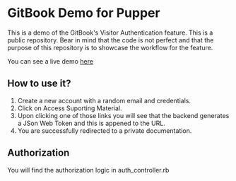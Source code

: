 # GitBook Demo for Pupper

This is a demo of the GitBook's Visitor Authentication feature. This is a public repository. Bear in mind that the code is not perfect and that the purpose of this repository is to showcase the workflow for the feature. 

You can see a live demo [here](https://gitbook-va.herokuapp.com/)

## How to use it? 

1. Create a new account with a random email and credentials. 
2. Click on Access Suporting Material. 
3. Upon clicking one of those links you will see that the backend generates a JSon Web Token and this is appened to the URL. 
4. You are successfully redirected to a private documentation. 

## Authorization

You will find the authorization logic in auth_controller.rb
